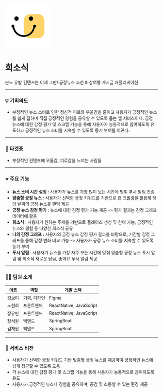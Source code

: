 <img width="150" src="assets/icon.png">


# 희소식
분노 유발 컨텐츠는 이제 그만! 긍정뉴스 추천 & 참여형 게시글 애플리케이션


---

### 💡 기획의도


- 부정적인 뉴스 소비로 인한 정신적 피로와 우울감을 줄이고 사용자가 긍정적인 뉴스를 쉽게 접하며 직접 긍정적인 경험을 공유할 수 있도록 돕는 앱 서비스이다. 긍정 뉴스에 대한 감정 평가 및 스크랩 기능을 통해 사용자가 능동적으로 참여하도록 유도하고 긍정적인 뉴스 소비를 지속할 수 있도록 동기 부여를 이끈다.


---

### 🎯 타겟층


- 부정적인 컨텐츠에 우울감, 피로감을 느끼는 사람들


---

### ⭐ 주요 기능


- **뉴스 소비 시간 설정** : 사용자가 뉴스를 가장 많이 보는 시간에 맞춰 푸시 알림 전송
- **맞춤형 긍정 뉴스** : 사용자가 선택한 긍정 키워드를 기반으로 웹 크롤링을 활용해 해당 날짜의 긍정 뉴스를 랜덤 제공
- **긍정 뉴스 감정 평가** : 뉴스에 대한 감정 평가 기능 제공 -> 평가 결과는 감정 그래프 데이터에 활용
- **희소식** : 사용자가 원하는 주제를 기반으로 플레이스 생성 및 참여 가능, 긍정적인 뉴스와 경험 등 다양한 희소식 공유
- **나의 감정 그래프** : 사용자의 긍정 뉴스 감정 평가 결과를 바탕으로, 기간별 감정 그래프를 통해 감정 변화 비교 가능 -> 사용자가 긍정 뉴스 소비를 지속할 수 있도록 동기 부여
- **푸시 알림** : 사용자가 뉴스를 가장 자주 보는 시간에 맞춰 맞춤형 긍정 뉴스 푸시 알림 및 희소식 새로운 답글, 좋아요 푸시 알림 제공


---

### 🙋‍♀️ 팀원 소개


| 이름 | 역할 | 개발 스택 |
| --- | --- | --- |
| 김보미 | 기획, 디자인 | Figma |
| 노현희 | 프론트엔드 | ReactNative, JavaScript |
| 장유빈 | 프론트엔드 | ReactNative, JavaScript |
| 장서원 | 백엔드 | SpringBoot |
| 김채원 | 백엔드 | SpringBoot |


---

### 🤝 서비스 비전


- 사용자가 선택한 긍정 키워드 기반 맞춤형 긍정 뉴스를 제공하여 긍정적인 뉴스에 쉽게 접근할 수 있도록 도움
- 각 뉴스에 대한 감정 평가 및 스크랩 기능을 통해 사용자가 능동적으로 참여하도록 유도
- 사용자가 긍정적인 뉴스나 경험을 공유하며, 공감 및 소통할 수 있는 환경 제공

